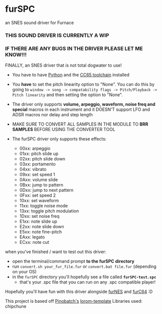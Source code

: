# furSPC
an SNES sound driver for Furnace

### **THIS SOUND DRIVER IS CURRENTLY A WIP**
### **IF THERE ARE ANY BUGS IN THE DRIVER PLEASE LET ME KNOW!!!**

FINALLY, an SNES driver that is not total dogwater to use!

* You have to have [Python](https://www.python.org/) and the [CC65 toolchain](https://cc65.github.io/) installed
* You **have** to set the pitch linearity option to "None". You can do this by going to `window -> song -> compatability flags -> Pitch/Playback -> Pitch linearity` and then setting the option to "None".

* The driver only supports **volume, arpeggio, waveform, noise freq and special** macros in each instrument and it DOESN'T support LFO and ADSR macros nor delay and step length

* MAKE SURE TO CONVERT ALL SAMPLES IN THE MODULE TO **BRR SAMPLES** BEFORE USING THE CONVERTER TOOL
 
* The furSPC driver only supports these effects:
  * 00xx: arpeggio
  * 01xx: pitch slide up
  * 02xx: pitch slide down
  * 03xx: portamento
  * 04xx: vibrato
  * 09xx: set speed 1
  * 0Axx: volume slide
  * 0Bxx: jump to pattern
  * 0Dxx: jump to next pattern
  * 0Fxx: set speed 2
  * 10xx: set waveform
  * 11xx: toggle noise mode
  * 13xx: toggle pitch modulation
  * 1Dxx: set noise freq
  * E1xx: note slide up
  * E2xx: note slide down
  * E5xx: note fine-pitch
  * EAxx: legato
  * ECxx: note cut

when you've finished / want to test out this driver:
* open the terminal/command prompt **to the furSPC directory**
* run `convert.sh your_fur_file.fur` or `convert.bat file.fur` (depending on your OS)
* in the `furSPC` directory you'll hopefully see a file called **`furSPC-test.spc`**
  * that's your .spc file that you can run on any .spc compatible player!

Hopefully you'll have fun with this driver alongside [furNES](https://github.com/AnnoyedArt1256/furNES) and [furC64](https://github.com/AnnoyedArt1256/furC64) :D

This project is based off [Pinobatch's](https://github.com/pinobatch) [lorom-template](https://github.com/pinobatch/lorom-template)
Libraries used: chipchune

